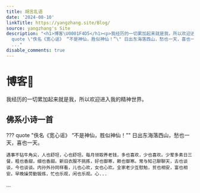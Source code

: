 ```yaml
---
title: 胡言乱语
date: '2024-08-10'
linkTitle: https://yangzhang.site/Blog/
source: yangzhang's Site
description: "<h1>博客\U0001F4D5</h1><p>我经历的一切累加起来就是我，所以欢迎进入我的精神世界。</p><h2>佛系小诗一首</h2><p>???
  quote \"佚名《宽心谣》 “不是神仙，胜似神仙！”\" 日出东海落西山，愁也一天，喜也一天。</p><pre><code>遇事不钻牛角尖，人也舒坦，心也舒坦。每月领取养老钱，多也喜欢，少也喜欢。少荤多素日三餐，粗也香甜，细也香甜。新旧衣服不挑拣，好也御寒，赖也御寒。常与知己聊聊天，古也谈谈，今也谈谈。内孙外孙同样看，儿也心欢，女也心欢。全家老少互慰勉，贫也相安，富也相安。早晚操劳勤锻炼，忙也乐观，闲也乐观。心...</code></pre>
  ..."
disable_comments: true
---
```

<h1>博客📕</h1><p>我经历的一切累加起来就是我，所以欢迎进入我的精神世界。</p><h2>佛系小诗一首</h2><p>??? quote "佚名《宽心谣》 “不是神仙，胜似神仙！”" 日出东海落西山，愁也一天，喜也一天。</p><pre><code>遇事不钻牛角尖，人也舒坦，心也舒坦。每月领取养老钱，多也喜欢，少也喜欢。少荤多素日三餐，粗也香甜，细也香甜。新旧衣服不挑拣，好也御寒，赖也御寒。常与知己聊聊天，古也谈谈，今也谈谈。内孙外孙同样看，儿也心欢，女也心欢。全家老少互慰勉，贫也相安，富也相安。早晚操劳勤锻炼，忙也乐观，闲也乐观。心...</code></pre> ...